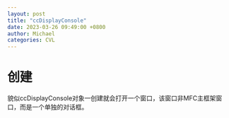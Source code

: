 ```yaml
---
layout: post
title: "ccDisplayConsole"
date: 2023-03-26 09:49:00 +0800
author: Michael
categories: CVL
---
```


# 创建
貌似ccDisplayConsole对象一创建就会打开一个窗口，该窗口非MFC主框架窗口，而是一个单独的对话框。